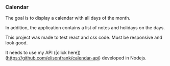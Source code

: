 ### Calendar

The goal is to display a calendar with all days of the month.

In addition, the application contains a list of notes and holidays on the days.

This project was made to test react and css code. Must be responsive and look good.

It needs to use my API \([click here]\)(https://github.com/elisonfrank/calendar-api) developed in Nodejs.
